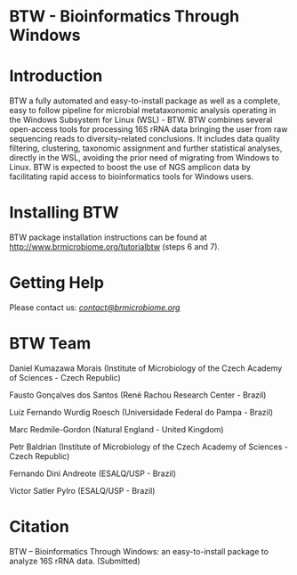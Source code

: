 # BTW - Bioinformatics Through Windows


# Introduction

BTW a fully automated and easy-to-install package as well as a complete, easy to follow pipeline for microbial metataxonomic analysis operating in the Windows Subsystem for Linux (WSL) - BTW. BTW combines several open-access tools for processing 16S rRNA data bringing the user from raw sequencing reads to diversity-related conclusions. It includes data quality filtering, clustering, taxonomic assignment and further statistical analyses, directly in the WSL, avoiding the prior need of migrating from Windows to Linux. BTW is expected to boost the use of NGS amplicon data by facilitating rapid access to bioinformatics tools for Windows users. 


# Installing BTW
BTW package installation instructions can be found at http://www.brmicrobiome.org/tutorialbtw (steps 6 and 7).


# Getting Help

Please contact us: *contact@brmicrobiome.org*


# BTW Team

Daniel Kumazawa Morais (Institute of Microbiology of the Czech Academy of Sciences - Czech Republic)

Fausto Gonçalves dos Santos (René Rachou Research Center - Brazil)

Luiz Fernando Wurdig Roesch (Universidade Federal do Pampa - Brazil)

Marc Redmile-Gordon (Natural England - United Kingdom)

Petr Baldrian (Institute of Microbiology of the Czech Academy of Sciences - Czech Republic)

Fernando Dini Andreote (ESALQ/USP - Brazil)

Victor Satler Pylro (ESALQ/USP - Brazil)


# Citation

BTW – Bioinformatics Through Windows: an easy-to-install package to analyze 16S rRNA data. (Submitted)
